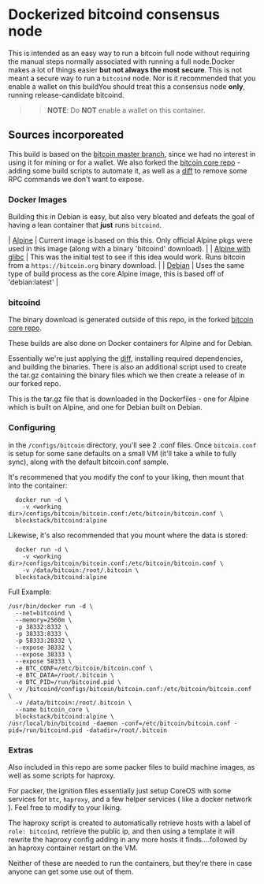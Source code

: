 # Dockerized bitcoind consensus node

This is intended as an easy way to run a bitcoin full node without requiring the manual steps normally associated with running a full node.Docker makes a lot of things easier **but not always the most secure**.  This is not meant a secure way to run a `bitcoind` node. Nor is it recommended that you enable a wallet on this buildYou should treat this a consensus node **only**, running release-candidate bitcoind.

>>**NOTE**: Do **NOT** enable a wallet on this container.


## Sources incorporeated

This build is based on the [bitcoin master branch](https://github.com/bitcoin/bitcoin), since we had no interest in using it for mining or for a wallet. We also forked the [bitcoin core repo](https://github.com/blockstackpbc/bitcoin/tree/blockstackpbc-custom) - adding some build scripts to automate it, as well as a [diff](https://github.com/blockstackpbc/bitcoin/blob/blockstackpbc-custom/no_rpc.diff) to remove some RPC commands we don't want to expose.




### Docker Images
Building this in Debian is easy, but also very bloated and defeats the goal of having a lean container that **just** runs `bitcoind`.

| [Alpine](https://github.com/blockstackpbc/bitcoin-docker/blob/master/Dockerfile-bitcoind.alpine) | Current image is based on this this. Only official Alpine pkgs were used in this image (along with a binary 'bitcoind' download). |
| [Alpine with glibc](https://github.com/blockstackpbc/bitcoin-docker/blob/master/Dockerfile-bitcoind) | This was the initial test to see if this idea would work. Runs bitcoin from a `https://bitcoin.org` binary download. |
| [Debian](https://github.com/blockstackpbc/bitcoin-docker/blob/master/Dockerfile-bitcoind.debian) | Uses the same type of build process as the core Alpine image, this is based off of 'debian:latest' |


### bitcoind
The binary download is generated outside of this repo, in the forked [bitcoin core repo](https://github.com/blockstackpbc/bitcoin/tree/blockstackpbc-custom).

These builds are also done on Docker containers for Alpine and for Debian.

Essentially we're just applying the [diff](https://github.com/blockstackpbc/bitcoin/blob/blockstackpbc-custom/no_rpc.diff), installing required dependencies, and building the binaries. There is also an additional script used to create the tar.gz containing the binary files which we then create a release of in our forked repo.

This is the tar.gz file that is downloaded in the Dockerfiles - one for Alpine which is built on Alpine, and one for Debian built on Debian.


### Configuring
in the `/configs/bitcoin` directory, you'll see 2 .conf files. Once `bitcoin.conf` is setup for some sane defaults on a small VM (it'll take a while to fully sync), along with the default bitcoin.conf sample.

It's recommened that you modify the conf to your liking, then mount that into the container:
```
  docker run -d \
    -v <working dir>/configs/bitcoin/bitcoin.conf:/etc/bitcoin/bitcoin.conf \
  blockstack/bitcoind:alpine
```
Likewise, it's also recommended that you mount where the data is stored:
```
  docker run -d \
    -v <working dir>/configs/bitcoin/bitcoin.conf:/etc/bitcoin/bitcoin.conf \
    -v /data/bitcoin:/root/.bitcoin \
  blockstack/bitcoind:alpine
```
Full Example:
```
/usr/bin/docker run -d \
  --net=bitcoind \
  --memory=2560m \
  -p 38332:8332 \
  -p 38333:8333 \
  -p 58333:28332 \
  --expose 38332 \
  --expose 38333 \
  --expose 58333 \
  -e BTC_CONF=/etc/bitcoin/bitcoin.conf \
  -e BTC_DATA=/root/.bitcoin \
  -e BTC_PID=/run/bitcoind.pid \
  -v /bitcoind/configs/bitcoin/bitcoin.conf:/etc/bitcoin/bitcoin.conf \
  -v /data/bitcoin:/root/.bitcoin \
  --name bitcoin_core \
  blockstack/bitcoind:alpine \
/usr/local/bin/bitcoind -daemon -conf=/etc/bitcoin/bitcoin.conf -pid=/run/bitcoind.pid -datadir=/root/.bitcoin
```


### Extras
Also included in this repo are some packer files to build machine images, as well as some scripts for haproxy.

For packer, the ignition files essentially just setup CoreOS with some services for `btc`, `haproxy`, and a few helper services ( like a docker network ). Feel free to modify to your liking.

The haproxy script is created to automatically retrieve hosts with a label of `role: bitcoind`, retrieve the public ip, and then using a template it will rewrite the haproxy config adding in any more hosts it finds....followed by an haproxy container restart on the VM.

Neither of these are needed to run the containers, but they're there in case anyone can get some use out of them.
